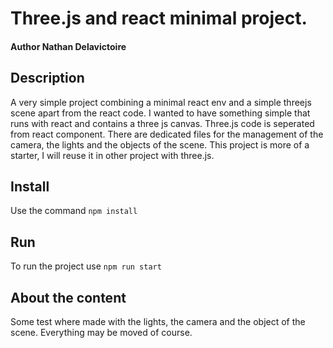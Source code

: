 # Three.js and react minimal project.
#### Author Nathan Delavictoire


## Description
A very simple project combining a minimal react env and a simple threejs scene apart from the react code. I wanted to have something 
simple that runs with react and contains a three js canvas. Three.js code is seperated from react component. There are dedicated files for
the management of the camera, the lights and the objects of the scene. This project is more of a starter, I will reuse it in other project
with three.js.


## Install
Use the command `npm install`

## Run
To run the project use `npm run start` 

## About the content
Some test where made with the lights, the camera and the object of the scene. Everything may be moved of course.




